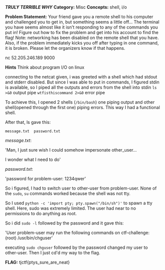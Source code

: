 ***TRULY TERRIBLE WHY***
**Category:** Misc
**Concepts:** shell, i/o

**Problem Statement:**
Your friend gave you a remote shell to his computer and challenged you to get in, but something seems a little off... The terminal you have seems almost like it isn't responding to any of the commands you put in! Figure out how to fix the problem and get into his account to find the flag! Note: networking has been disabled on the remote shell that you have. Also, if the problem immediately kicks you off after typing in one command, it is broken. Please let the organizers know if that happens.

nc 52.205.246.189 9000

**Hints**
Think about program I/O on linux


connecting to the netcat given, i was greeted with a shell which had stdout and stderr disabled. But since I was able to put in commands, I figured stdin is available, so I piped all the outputs and errors from the shell into stdin
`ls >&0` output pipe
`wtfisthiscommand 2>&0` error pipe

To achieve this, I opened 2 shells (`/bin/bash`) one piping output and other shell(opened through the first one) piping errors.
This way I had a functional shell.

After that, ls gave this:

`message.txt  password.txt`

*message.txt*:

'Man, I just sure wish I could somehow impersonate other_user...  

I wonder what I need to do'

*password.txt*:

'password for problem-user: 1234qwer'

So i figured, I had to switch user to other-user from problem-user.
None of the `sudo`, `su` commands worked because the shell was not tty.

So I used `python -c 'import pty; pty.spawn("/bin/sh")'` to spawn a tty shell.
Here, sudo was extremely limited. The user had near to no permissions to do anything as root.

So i did `sudo -l` followed by the password and it gave this:

'User problem-user may run the following commands on ctf-challenge:
    (root) /usr/bin/chguser'

executing `sudo chguser` followed by the password changed my user to other-user. Then I just cd'd my way to the flag.

**FLAG:** tjctf{ptys_sure_are_neat}


